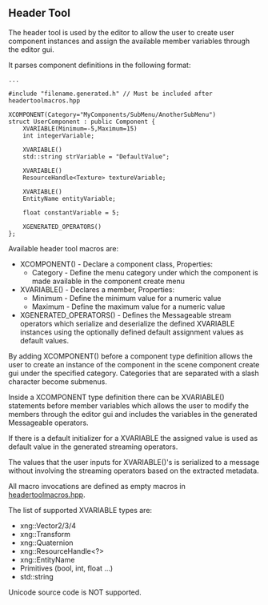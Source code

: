 ## Header Tool 
The header tool is used by the editor to allow the user to create user component instances and assign the available member variables through the editor gui.

It parses component definitions in the following format:

    ...

    #include "filename.generated.h" // Must be included after headertoolmacros.hpp

    XCOMPONENT(Category="MyComponents/SubMenu/AnotherSubMenu")
    struct UserComponent : public Component {
        XVARIABLE(Minimum=-5,Maximum=15)
        int integerVariable;

        XVARIABLE()
        std::string strVariable = "DefaultValue";

        XVARIABLE()
        ResourceHandle<Texture> textureVariable;

        XVARIABLE()
        EntityName entityVariable;

        float constantVariable = 5;

        XGENERATED_OPERATORS()
    };

Available header tool macros are:
- XCOMPONENT() - Declare a component class, Properties:
  - Category - Define the menu category under which the component is made available in the component create menu 
- XVARIABLE() - Declares a member, Properties: 
  - Minimum - Define the minimum value for a numeric value
  - Maximum - Define the maximum value for a numeric value
- XGENERATED_OPERATORS() - Defines the Messageable stream operators which serialize and deserialize the defined XVARIABLE instances using the optionally defined default assignment values as default values.

By adding XCOMPONENT() before a component type definition allows the user to create an instance of the component in the scene component create gui under the specified category. Categories that are separated with a slash character become submenus.

Inside a XCOMPONENT type definition there can be XVARIABLE() statements before member variables which allows the user to modify the members through the editor gui and includes the variables in the generated Messageable operators.

If there is a default initializer for a XVARIABLE the assigned value is used as default value in the generated streaming operators.

The values that the user inputs for XVARIABLE()'s is serialized to a message without involving the streaming operators based on the extracted metadata.

All macro invocations are defined as empty macros in [headertoolmacros.hpp](headertoolmacros.hpp).

The list of supported XVARIABLE types are:
- xng::Vector2/3/4
- xng::Transform
- xng::Quaternion
- xng::ResourceHandle<?>
- xng::EntityName
- Primitives (bool, int, float ...)
- std::string

Unicode source code is NOT supported.